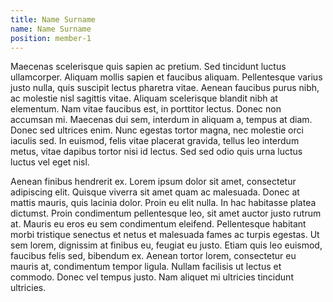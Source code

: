 ```yaml
---
title: Name Surname
name: Name Surname
position: member-1
---
```


Maecenas scelerisque quis sapien ac pretium. Sed tincidunt luctus ullamcorper. Aliquam mollis sapien et faucibus aliquam. Pellentesque varius justo nulla, quis suscipit lectus pharetra vitae. Aenean faucibus purus nibh, ac molestie nisl sagittis vitae. Aliquam scelerisque blandit nibh at elementum. Nam vitae faucibus est, in porttitor lectus. Donec non accumsan mi. Maecenas dui sem, interdum in aliquam a, tempus at diam. Donec sed ultrices enim. Nunc egestas tortor magna, nec molestie orci iaculis sed. In euismod, felis vitae placerat gravida, tellus leo interdum metus, vitae dapibus tortor nisi id lectus. Sed sed odio quis urna luctus luctus vel eget nisl.

Aenean finibus hendrerit ex. Lorem ipsum dolor sit amet, consectetur adipiscing elit. Quisque viverra sit amet quam ac malesuada. Donec at mattis mauris, quis lacinia dolor. Proin eu elit nulla. In hac habitasse platea dictumst. Proin condimentum pellentesque leo, sit amet auctor justo rutrum at. Mauris eu eros eu sem condimentum eleifend. Pellentesque habitant morbi tristique senectus et netus et malesuada fames ac turpis egestas. Ut sem lorem, dignissim at finibus eu, feugiat eu justo. Etiam quis leo euismod, faucibus felis sed, bibendum ex. Aenean tortor lorem, consectetur eu mauris at, condimentum tempor ligula. Nullam facilisis ut lectus et commodo. Donec vel tempus justo. Nam aliquet mi ultricies tincidunt ultricies.

